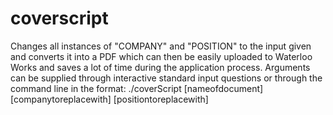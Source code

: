 # coverscript
Changes all instances of "COMPANY" and "POSITION" to the input given and converts it into a PDF which can then be easily uploaded to Waterloo Works and saves a lot of time during the application process.
Arguments can be supplied through interactive standard input questions or through the command line in the format: 
./coverScript [nameofdocument] [companytoreplacewith] [positiontoreplacewith]
